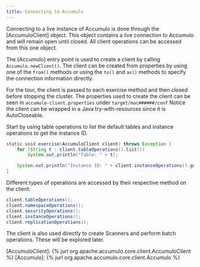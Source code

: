 ```yaml
---
title: Connecting to Accumulo
---
```


Connecting to a live instance of Accumulo is done through the [AccumuloClient] object.  This object contains a live connection
to Accumulo and will remain open until closed.  All client operations can be accessed from this one object.

The [Accumulo] entry point is used to create a client by calling ```Accumulo.newClient()```.  The client can
be created from properties by using one of the ```from()``` methods or using the ```to()``` and ```as()``` methods
to specify the connection information directly.

For the tour, the client is passed to each exercise method and then closed before stopping the cluster.
The properties used to create the client can be seen in ```accumulo-client.properties``` under ```target/mac######/conf```
Notice the client can be wrapped in a Java try-with-resources since it is AutoCloseable.

Start by using table operations to list the default tables and instance operations to get the instance ID.
```java
static void exercise(AccumuloClient client) throws Exception {
    for (String t : client.tableOperations().list())
        System.out.println("Table: " + t);

    System.out.println("Instance ID: " + client.instanceOperations().getInstanceID());
}
```

Different types of operations are accessed by their respective method on the client:
```java
client.tableOperations();
client.namespaceOperations();
client.securityOperations();
client.instanceOperations();
client.replicationOperations();
```

The client is also used directly to create Scanners and perform batch operations.  These will be explored later.

[AccumuloClient]: {% jurl org.apache.accumulo.core.client.AccumuloClient %}
[Accumulo]: {% jurl org.apache.accumulo.core.client.Accumulo %}